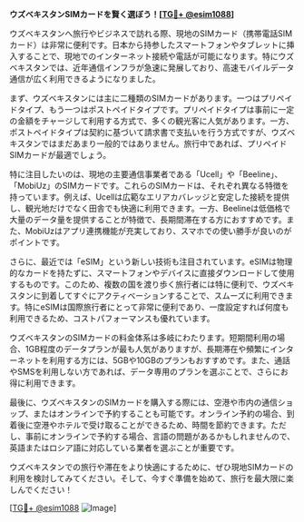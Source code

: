 **ウズベキスタンSIMカードを賢く選ぼう！[[TG💪+ @esim1088](https://t.me/s/esim1088)]**

ウズベキスタンへ旅行やビジネスで訪れる際、現地のSIMカード（携帯電話SIMカード）は非常に便利です。日本から持参したスマートフォンやタブレットに挿入することで、現地でのインターネット接続や電話が可能になります。特にウズベキスタンでは、近年通信インフラが急速に発展しており、高速モバイルデータ通信が広く利用できるようになりました。

まず、ウズベキスタンには主に二種類のSIMカードがあります。一つはプリペイドタイプ、もう一つはポストペイドタイプです。プリペイドタイプは事前に一定の金額をチャージして利用する方式で、多くの観光客に人気があります。一方、ポストペイドタイプは契約に基づいて請求書で支払いを行う方式ですが、ウズベキスタンではまだあまり一般的ではありません。旅行中であれば、プリペイドSIMカードが最適でしょう。

特に注目したいのは、現地の主要通信事業者である「Ucell」や「Beeline」、「MobiUz」のSIMカードです。これらのSIMカードは、それぞれ異なる特徴を持っています。例えば、Ucellは広範なエリアカバレッジと安定した接続を提供し、観光地だけでなく田舎でも快適に利用できます。一方、Beelineは低価格で大量のデータ量を提供することが特徴で、長期間滞在する方におすすめです。また、MobiUzはアプリ連携機能が充実しており、スマホでの使い勝手が良いのがポイントです。

さらに、最近では「eSIM」という新しい技術も注目されています。eSIMは物理的なカードを持たずに、スマートフォンやデバイスに直接ダウンロードして使用するものです。このため、複数の国を渡り歩く旅行者には特に便利で、ウズベキスタンに到着してすぐにアクティベーションすることで、スムーズに利用できます。特にeSIMは国際旅行者にとって非常に便利であり、一度設定すれば何度も利用できるため、コストパフォーマンスも優れています。

ウズベキスタンのSIMカードの料金体系は多岐にわたります。短期間利用の場合、1GB程度のデータプランが最も人気がありますが、長期滞在や頻繁にインターネットを利用する方には、5GBや10GBのプランもおすすめです。また、通話やSMSを利用しない方であれば、データ専用のプランを選ぶことで、さらにお得に利用できます。

最後に、ウズベキスタンのSIMカードを購入する際には、空港や市内の通信ショップ、またはオンラインで予約することも可能です。オンライン予約の場合、到着後に空港やホテルで受け取ることができるため、時間を節約できます。ただし、事前にオンラインで予約する場合、言語の問題があるかもしれませんので、英語またはロシア語に対応している業者を選ぶことが重要です。

ウズベキスタンでの旅行や滞在をより快適にするために、ぜひ現地SIMカードの利用を検討してみてください。そして、今すぐ準備を始めて、旅行を最大限に楽しんでください！

[[TG💪+ @esim1088](https://t.me/s/esim1088) ![Image](https://i.postimg.cc/Y0z9fWf4/image.png)]